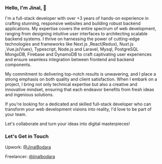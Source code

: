 ### Hello, I'm Jinal, 👋

I'm a full-stack developer with over +3 years of hands-on experience in crafting stunning, responsive websites and building robust backend applications. My expertise covers the entire spectrum of web development, ranging from designing intuitive user interfaces to architecting scalable backend systems. I thrive on harnessing the power of cutting-edge technologies and frameworks like Next.js ,React(Redux), Nuxt.js ,Vue.js(Vuex), Typescript, Node.js and Laravel, Mysql, PostgreSQL MongoDB, Firebase and DynamoDB to craft captivating user experiences and ensure seamless integration between frontend and backend components.

My commitment to delivering top-notch results is unwavering, and I place a strong emphasis on both quality and client satisfaction. When I embark on a project, I bring not only technical expertise but also a creative and innovative mindset, ensuring that each endeavor benefits from fresh ideas and ingenious solutions.

If you're looking for a dedicated and skilled full-stack developer who can transform your web development visions into reality, I'd love to be part of your team.

Let's collaborate and turn your ideas into digital masterpieces!


### Let's Get in Touch

Upwork: [@JinalBodara](https://www.upwork.com/freelancers/~0130f5f1e903417d0a)

Freelancer: [@jinalbodara](https://www.freelancer.com/u/jinalbodara)
